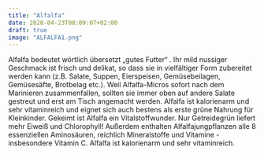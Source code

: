 ```yaml
---
title: "Alfalfa"
date: 2020-04-23T08:09:07+02:00
draft: true
image: "ALFALFA1.png"
---
```

Alfalfa bedeutet wörtlich übersetzt „gutes Futter“ . Ihr mild nussiger Geschmack ist frisch und delikat, so dass sie in vielfältiger Form zubereitet werden kann (z.B. Salate, Suppen, Eierspeisen, Gemüsebeilagen, Gemüsesäfte, Brotbelag etc.). Weil Alfalfa-Micros sofort nach dem Marinieren zusammenfallen, sollten sie immer oben auf andere Salate gestreut und erst am Tisch angemacht werden. Alfalfa ist kalorienarm und sehr vitaminreich und eignet sich auch bestens als erste grüne Nahrung für Kleinkinder. Gekeimt ist Alfalfa ein Vitalstoffwunder. Nur Getreidegrün liefert mehr Eiweiß und Chlorophyll! Außerdem enthalten Alfalfajungpflanzen alle 8 essenziellen Aminosäuren, reichlich Mineralstoffe und Vitamine - insbesondere Vitamin C. Alfalfa ist kalorienarm und sehr vitaminreich.
